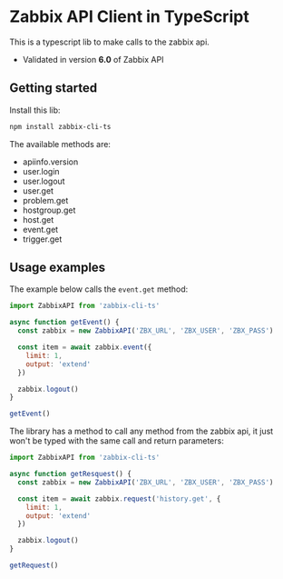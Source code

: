 # Zabbix API Client in TypeScript

This is a typescript lib to make calls to the zabbix api.

- Validated in version **6.0** of Zabbix API

## Getting started

Install this lib:

```bash
npm install zabbix-cli-ts
```

The available methods are:

- apiinfo.version
- user.login
- user.logout
- user.get
- problem.get
- hostgroup.get
- host.get
- event.get
- trigger.get

## Usage examples

The example below calls the `event.get` method:

```js
import ZabbixAPI from 'zabbix-cli-ts'

async function getEvent() {
  const zabbix = new ZabbixAPI('ZBX_URL', 'ZBX_USER', 'ZBX_PASS')

  const item = await zabbix.event({
    limit: 1,
    output: 'extend'
  })

  zabbix.logout()
}

getEvent()
```

The library has a method to call any method from the zabbix api, it just won't be typed with the same call and return parameters:

```js
import ZabbixAPI from 'zabbix-cli-ts'

async function getResquest() {
  const zabbix = new ZabbixAPI('ZBX_URL', 'ZBX_USER', 'ZBX_PASS')

  const item = await zabbix.request('history.get', {
    limit: 1,
    output: 'extend'
  })

  zabbix.logout()
}

getRequest()
```
